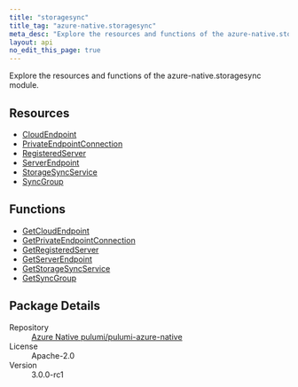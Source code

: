 ```yaml
---
title: "storagesync"
title_tag: "azure-native.storagesync"
meta_desc: "Explore the resources and functions of the azure-native.storagesync module."
layout: api
no_edit_this_page: true
---
```


<!-- WARNING: this file was generated by Pulumi Docs Generator. -->
<!-- Do not edit by hand unless you're certain you know what you are doing! -->

Explore the resources and functions of the azure-native.storagesync module.

<h2 id="resources">Resources</h2>
<ul class="api">
    <li><a href="cloudendpoint/" title="CloudEndpoint">CloudEndpoint</a></li>
    <li><a href="privateendpointconnection/" title="PrivateEndpointConnection">PrivateEndpointConnection</a></li>
    <li><a href="registeredserver/" title="RegisteredServer">RegisteredServer</a></li>
    <li><a href="serverendpoint/" title="ServerEndpoint">ServerEndpoint</a></li>
    <li><a href="storagesyncservice/" title="StorageSyncService">StorageSyncService</a></li>
    <li><a href="syncgroup/" title="SyncGroup">SyncGroup</a></li>
</ul>

<h2 id="functions">Functions</h2>
<ul class="api">
    <li><a href="getcloudendpoint/" title="GetCloudEndpoint">GetCloudEndpoint</a></li>
    <li><a href="getprivateendpointconnection/" title="GetPrivateEndpointConnection">GetPrivateEndpointConnection</a></li>
    <li><a href="getregisteredserver/" title="GetRegisteredServer">GetRegisteredServer</a></li>
    <li><a href="getserverendpoint/" title="GetServerEndpoint">GetServerEndpoint</a></li>
    <li><a href="getstoragesyncservice/" title="GetStorageSyncService">GetStorageSyncService</a></li>
    <li><a href="getsyncgroup/" title="GetSyncGroup">GetSyncGroup</a></li>
</ul>

<h2 id="package-details">Package Details</h2>
<dl class="package-details">
	<dt>Repository</dt>
	<dd><a href="https://github.com/pulumi/pulumi-azure-native">Azure Native pulumi/pulumi-azure-native</a></dd>
	<dt>License</dt>
	<dd>Apache-2.0</dd>
	<dt>Version</dt>
	<dd>3.0.0-rc1</dd>
</dl>

